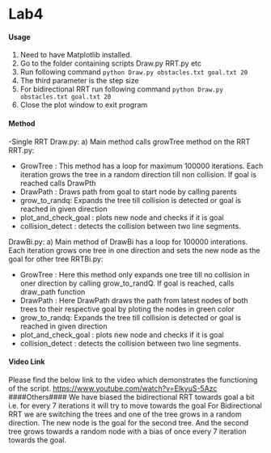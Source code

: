 # Lab4 #
#### Usage ####

1. Need to have Matplotlib installed.
2. Go to the folder containing scripts Draw.py RRT.py etc
3.  Run following command 
```python Draw.py obstacles.txt goal.txt 20```
4. The third parameter is the step size
5. For bidirectional RRT run following command
```python Draw.py obstacles.txt goal.txt 20```
6. Close the plot window to exit program

#### Method ####
-Single RRT
Draw.py:
a) Main method calls growTree method on the RRT
RRT.py:
- GrowTree : This method has a loop for maximum 100000 iterations. Each iteration grows the tree in a random direction till non collision. If goal is reached calls DrawPth
- DrawPath : Draws path from goal to start node by calling parents
- grow_to_randq: Expands the tree till collision is detected or goal is reached in given direction
- plot_and_check_goal : plots new node and checks if it is goal
- collision_detect : detects the collision between two line segments.

DrawBi.py:
a) Main method of DrawBi has a loop for 100000 interations. Each iteration grows one tree in one direction and sets the new node as the goal for other tree
RRTBi.py:
- GrowTree : Here this method only expands one tree till no collision in oner direction by calling grow_to_randQ. If goal is reached, calls draw_path function
- DrawPath : Here DrawPath draws the path from latest nodes of both trees to their respective goal by ploting the nodes in green color
- grow_to_randq: Expands the tree till collision is detected or goal is reached in given direction
- plot_and_check_goal : plots new node and checks if it is goal
- collision_detect : detects the collision between two line segments.


#### Video Link ####
Please find the below link to the video which demonstrates the functioning of the script.
https://www.youtube.com/watch?v=ElkyuS-5Azc
####Others####
We have biased the bidirectional RRT towards goal a bit i.e. for every 7 iterations it will try to move towards the goal
For Bidirectional RRT we are switching the trees and one of the tree grows in a random direction. The new node is the goal for the second tree.
 And the second tree grows towards a random node with a bias of once every 7 iteration towards the goal.